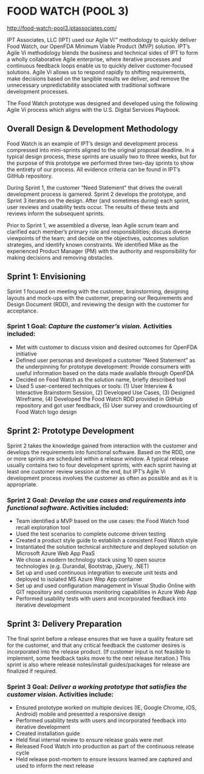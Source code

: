 # FOOD WATCH (POOL 3)

http://food-watch-pool3.iptassociates.com/

IPT Associates, LLC (IPT) used our Agile Vi™ methodology to quickly deliver Food Watch, our OpenFDA Minimum Viable Product (MVP) solution. IPT’s Agile Vi methodology blends the business and technical sides of IPT to form a wholly collaborative Agile enterprise, where iterative processes and continuous feedback loops enable us to quickly deliver customer-focused solutions. Agile Vi allows us to respond rapidly to shifting requirements, make decisions based on the tangible results we deliver, and remove the unnecessary unpredictability associated with traditional software development processes.  

The Food Watch prototype was designed and developed using the following Agile Vi process which aligns with the U.S. Digital Services Playbook.

## Overall Design & Development Methodology

Food Watch is an example of IPT’s design and development process compressed into mini-sprints aligned to the original proposal deadline. In a typical design process, these sprints are usually two to three weeks, but for the purpose of this prototype we performed three two-day sprints to show the entirety of our process. All evidence criteria can be found in IPT’s GitHub repository.

During Sprint 1, the customer “Need Statement” that drives the overall development process is garnered. Sprint 2 develops the prototype, and Sprint 3 iterates on the design. After (and sometimes during) each sprint, user reviews and usability tests occur. The results of these tests and reviews inform the subsequent sprints. 

Prior to Sprint 1, we assembled a diverse, lean Agile scrum team and clarified each member’s primary role and responsibilities; discuss diverse viewpoints of the team; and decide on the objectives, outcomes solution strategies, and identify known constraints. We identified Mike as the experienced Product Manager (PM) with the authority and responsibility for making decisions and removing obstacles. 

## Sprint 1: Envisioning   

Sprint 1 focused on meeting with the customer, brainstorming, designing layouts and mock-ups with the customer, preparing our Requirements and Design Document (RDD), and reviewing the design with the customer for acceptance.   

### Sprint 1 Goal: *Capture the customer’s vision.* Activities included:

* Met with customer to discuss vision and desired outcomes for OpenFDA initiative 
* Defined user personas and developed a customer “Need Statement” as the underpinning for prototype development: Provide consumers with useful information based on the data made available through OpenFDA
* Decided on Food Watch as the solution name, briefly described tool
* Used 5 user-centered techniques or tools: (1) User Interview & Interactive Brainstorm Session, (2) Developed Use Cases, (3) Designed Wireframe, (4) Developed the Food Watch RDD provided in GitHub repository and got user feedback, (5) User survey and crowdsourcing of Food Watch logo design

## Sprint 2: Prototype Development

Sprint 2 takes the knowledge gained from interaction with the customer and develops the requirements into functional software. Based on the RDD, one or more sprints are scheduled within a release window. A typical release usually contains two to four development sprints, with each sprint having at least one customer review session at the end, but IPT’s Agile Vi development process involves the customer as often as possible and as it is appropriate. 

### Sprint 2 Goal: *Develop the use cases and requirements into functional software*. Activities included: 

* Team identified a MVP based on the use cases: the Food Watch food recall exploration tool  
* Used the test scenarios to complete outcome driven testing
* Created a product style guide to establish a consistent Food Watch style
* Instantiated the solution technical architecture and deployed solution on Microsoft Azure Web App PaaS
* We chose a modern technology stack using 10 open source technologies (e.g. Durandal, Bootstrap, jQuery, .NET)
* Set up and used continuous integration to execute unit tests and deployed to isolated MS Azure Wep App container
* Set up and used configuration management in Visual Studio Online with GIT repository and continuous monitoring capabilities in Azure Web App
* Performed usability tests with users and incorporated feedback into iterative development 

## Sprint 3: Delivery Preparation 

The final sprint before a release ensures that we have a quality feature set for the customer, and that any critical feedback the customer desires is incorporated into the release product. (If customer input is not feasible to implement, some feedback tasks move to the next release iteration.) This sprint is also where release notes/install guides/packages for release are finalized if required. 

### Sprint 3 Goal: *Deliver a working prototype that satisfies the customer vision*. Activities include:  

* Ensured prototype worked on multiple devices (IE, Google Chrome, iOS, Android) mobile and presented a responsive design 
* Performed usability tests with users and incorporated feedback into iterative development 
* Created installation guide 
* Held final internal review to ensure release goals were met 
* Released Food Watch into production as part of the continuous release cycle 
* Held release post-mortem to ensure lessons learned are captured and used to inform the next release 
